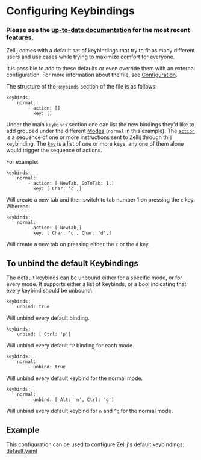 # Configuring Keybindings

### **Please see the [up-to-date documentation](/documentation) for the most recent features.**

Zellij comes with a default set of keybindings that try to fit as many different users and use cases while trying to maximize comfort for everyone.

It is possible to add to these defaults or even override them with an external configuration. For more information about the file, see [Configuration](./configuration.md).

The structure of the `keybinds` section of the file is as follows:
```
keybinds:
    normal:
        - action: []
          key: []
```

Under the main `keybinds` section one can list the new bindings they'd like to add grouped under the different [Modes](keybindings-modes.md) (`normal` in this example).
The [`action`](./keybindings-actions.md) is a sequence of one or more instructions sent to Zellij through this keybinding. The [`key`](keybindings-keys.md) is a list of one or more keys, any one of them alone would trigger the sequence of actions.

For example:
```
keybinds:
    normal:
        - action: [ NewTab, GoToTab: 1,]
          key: [ Char: 'c',]
```
Will create a new tab and then switch to tab number 1 on pressing the
`c` key.
Whereas:
```
keybinds:
    normal:
        - action: [ NewTab,]
          key: [ Char: 'c', Char: 'd',]
```
Will create a new tab on pressing either the `c` or the `d` key.

## To unbind the default Keybindings

The default keybinds can be unbound either for a specific mode, or for every mode. It supports either a list of keybinds, or a bool indicating that every keybind should be unbound:

```
keybinds:
    unbind: true
```

Will unbind every default binding.

```
keybinds:
    unbind: [ Ctrl: 'p']
```

Will unbind every default `^P` binding for each mode.

```
keybinds:
    normal:
        - unbind: true
```

Will unbind every default keybind for the normal mode.
```
keybinds:
    normal:
        - unbind: [ Alt: 'n', Ctrl: 'g']
```
Will unbind every default keybind for `n` and `^g` for the normal mode.

## Example
This configuration can be used to configure Zellij's default keybindings: [default.yaml](https://github.com/zellij-org/zellij/blob/main/example/default.yaml)

